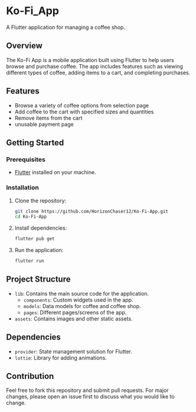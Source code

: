 # Ko-Fi_App

A Flutter application for managing a coffee shop.

## Overview

The Ko-Fi App is a mobile application built using Flutter to help users browse and purchase coffee. The app includes features such as viewing different types of coffee, adding items to a cart, and completing purchases.

## Features

- Browse a variety of coffee options from selection page
- Add coffee to the cart with specified sizes and quantities
- Remove items from the cart
- unusable payment page

## Getting Started

### Prerequisites

- [Flutter](https://flutter.dev/docs/get-started/install) installed on your machine.

### Installation

1. Clone the repository:
    ```sh
    git clone https://github.com/HorizonChaser12/Ko-Fi-App.git
    cd Ko-Fi-App
    ```

2. Install dependencies:
    ```sh
    flutter pub get
    ```

3. Run the application:
    ```sh
    flutter run
    ```

## Project Structure

- `lib`: Contains the main source code for the application.
  - `components`: Custom widgets used in the app.
  - `models`: Data models for coffee and coffee shop.
  - `pages`: Different pages/screens of the app.
- `assets`: Contains images and other static assets.

## Dependencies

- `provider`: State management solution for Flutter.
- `lottie`: Library for adding animations.

## Contribution

Feel free to fork this repository and submit pull requests. For major changes, please open an issue first to discuss what you would like to change.

